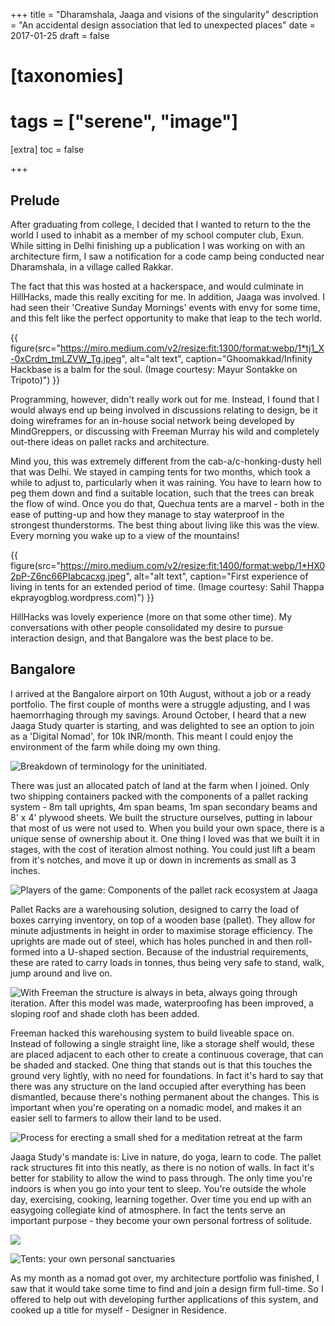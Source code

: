 +++
title = "Dharamshala, Jaaga and visions of the singularity"
description = "An accidental design association that led to unexpected places"
date = 2017-01-25
draft = false
# [taxonomies]
# tags = ["serene", "image"]
[extra]
toc = false

+++



## Prelude

After graduating from college, I decided that I wanted to return to the the world I used to inhabit as a member of my school computer club, Exun. While sitting in Delhi finishing up a publication I was working on with an architecture firm, I saw a notification for a code camp being conducted near Dharamshala, in a village called Rakkar.


The fact that this was hosted at a hackerspace, and would culminate in HillHacks, made this really exciting for me. In addition, Jaaga was involved. I had seen their 'Creative Sunday Mornings' events with envy for some time, and this felt like the perfect opportunity to make that leap to the tech world.


{{ figure(src="https://miro.medium.com/v2/resize:fit:1300/format:webp/1*tj1_X-0xCrdm_tmLZVW_Tg.jpeg", alt="alt text", caption="Ghoomakkad/Infinity Hackbase is a balm for the soul. (Image courtesy: Mayur Sontakke on Tripoto)") }}


Programming, however, didn't really work out for me. Instead, I found that I would always end up being involved in discussions relating to design, be it doing wireframes for an in-house social network being developed by MindGreppers, or discussing with Freeman Murray his wild and completely out-there ideas on pallet racks and architecture.


Mind you, this was extremely different from the cab-a/c-honking-dusty hell that was Delhi. We stayed in camping tents for two months, which took a while to adjust to, particularly when it was raining. You have to learn how to peg them down and find a suitable location, such that the trees can break the flow of wind. Once you do that, Quechua tents are a marvel - both in the ease of putting-up and how they manage to stay waterproof in the strongest thunderstorms. The best thing about living like this was the view. Every morning you wake up to a view of the mountains!

{{ figure(src="https://miro.medium.com/v2/resize:fit:1400/format:webp/1*HX02pP-Z6nc66PIabcacxg.jpeg", alt="alt text", caption="First experience of living in tents for an extended period of time. (Image courtesy: Sahil Thappa ekprayogblog.wordpress.com)") }}


HillHacks was lovely experience (more on that some other time). My conversations with other people consolidated my desire to pursue interaction design, and that Bangalore was the best place to be.


## Bangalore

I arrived at the Bangalore airport on 10th August, without a job or a ready portfolio. The first couple of months were a struggle adjusting, and I was haemorrhaging through my savings. Around October, I heard that a new Jaaga Study quarter is starting, and was delighted to see an option to join as a 'Digital Nomad', for 10k INR/month. This meant I could enjoy the environment of the farm while doing my own thing.


![Breakdown of terminology for the uninitiated.](https://miro.medium.com/v2/resize:fit:2000/format:webp/1*chpe8SRqznEMn5nyyFLVPw.jpeg)

There was just an allocated patch of land at the farm when I joined. Only two shipping containers packed with the components of a pallet racking system - 8m tall uprights, 4m span beams, 1m span secondary beams and 8' x 4' plywood sheets. We built the structure ourselves, putting in labour that most of us were not used to. When you build your own space, there is a unique sense of ownership about it. One thing I loved was that we built it in stages, with the cost of iteration almost nothing. You could just lift a beam from it's notches, and move it up or down in increments as small as 3 inches.

![Players of the game: Components of the pallet rack ecosystem at Jaaga](https://miro.medium.com/v2/resize:fit:4800/format:webp/1*l-jqnk6uGHs8nTcg9QEx8g.jpeg)

Pallet Racks are a warehousing solution, designed to carry the load of boxes carrying inventory, on top of a wooden base (pallet). They allow for minute adjustments in height in order to maximise storage efficiency. The uprights are made out of steel, which has holes punched in and then roll-formed into a U-shaped section. Because of the industrial requirements, these are rated to carry loads in tonnes, thus being very safe to stand, walk, jump around and live on.


![With Freeman the structure is always in beta, always going through iteration. After this model was made, waterproofing has been improved, a sloping roof and shade cloth has been added.](https://miro.medium.com/v2/resize:fit:4800/format:webp/1*-s8_AnDgSS0iS2Qqite5Ew.jpeg)

Freeman hacked this warehousing system to build liveable space on. Instead of following a single straight line, like a storage shelf would, these are placed adjacent to each other to create a continuous coverage, that can be shaded and stacked. One thing that stands out is that this touches the ground very lightly, with no need for foundations. In fact it's hard to say that there was any structure on the land occupied after everything has been dismantled, because there's nothing permanent about the changes. This is important when you're operating on a nomadic model, and makes it an easier sell to farmers to allow their land to be used.

![Process for erecting a small shed for a meditation retreat at the farm](https://miro.medium.com/v2/resize:fit:1000/format:webp/1*jPpDsopnXxIwa4Ir2ezwGw.gif)

Jaaga Study's mandate is: Live in nature, do yoga, learn to code. The pallet rack structures fit into this neatly, as there is no notion of walls. In fact it's better for stability to allow the wind to pass through. The only time you're indoors is when you go into your tent to sleep. You're outside the whole day, exercising, cooking, learning together. Over time you end up with an easygoing collegiate kind of atmosphere. In fact the tents serve an important purpose - they become your own personal fortress of solitude.

![](https://miro.medium.com/v2/resize:fit:4800/format:webp/1*4LaS4cCjn0xVOs5nqlNB1w.jpeg)

![Tents: your own personal sanctuaries](https://miro.medium.com/v2/resize:fit:4800/format:webp/1*lXgwpnN1ujp1FMS0wnunvQ.jpeg)

As my month as a nomad got over, my architecture portfolio was finished, I saw that it would take some time to find and join a design firm full-time. So I offered to help out with developing further applications of this system, and cooked up a title for myself - Designer in Residence.

<!-- 
Some images of the existing Jaaga Structure at the Hamsah Organic Farm (source: Freeman Murray)Designer-in-Residence
I'd say it was one of those situations where I was in the right place at the right time, because I got the chance to sink my teeth into some juicy projects. The first of these, was a dream project with a dream brief.
The requirement: Design for the Burning Man festival.
The brief: Make it as cool as possible.
Freeman's a member at Disorient, a camp at Burning Man where he builds public hang-out spaces with Pallet Racks. This year he intends to take it up a notch, and build residential units
Note the prominent part played by Pallet Racks. The white cuboids in the background are RVs (source: http://disorient.info)Burning Man takes place in the flat Black Rock Desert of Nevada every year. For one week, an otherwise desolate patch of land becomes a hotbed of activity, and then goes back to being desolate. It's an example of pop-up architecture, and it's transience means that people either stay in tents, or bring their shelter with them in the form of Recreational Vehicles (RVs). These, however, are prohibitively expensive, and go somewhat against the do-it-yourself ethos of the festival.
Recreational Vehicles (RVs) at Burning Man. Expensive, resource heavy, and worst of all, uncool. (source: http://www.doityourselfrv.com/)Freeman wants to build residential units that can be used in place of RVs, using pallet racks. These however, have very different requirements to Bangalore. The playa (spanish word for beach, used to describe dry lake beds in the American west such as the Black Rock Desert) can go through heavy duststorms, which means walls became a necessity. The units had to be as comfortable and more cool than RVs to appeal to the average burner, and we set about with the ambition of making it an art piece in itself.
We decided to use foam panels for this as they provide insulation, and covered them with a reflective surface that would reduce heat, and also would gleam like a metal. Disorient's colour scheme is Pornj (pink and orange), and we used that as a takeoff for designing lasercut plywood 'trees', bringing a sense of shrubbery and warmth to the place. Walls makes it vulnerable to shear force, and we improved stability by anchoring to the ground, much like you would anchor a tent.
Foam insulation boards mounted with reflective sheeting, protecting from the dust storms and celebrating the esplanadeOne thing to note is that Disorient occupies prime real estate at Burning Man, facing the esplanade where the eponymous man burns. So keeping these two factors in mind, we left some open platforms as gifts for the people roaming around the playa, small places to hang out and look onto the madness.
Left: Section cut from front view, emphasising hang-out spaces. Right: Section cut from side, showing circulation.Inside the units, the onus was on hosting guests and having hang-out spaces. Because these are temporary, it was liberating to not have to follow building codes. We separated the living and service areas, providing a shower cubicle and wash-basin on the other side of the corridor.
A ladder takes you to a mezzanine to sleep in when the weather permits, and a hatch leads you to a terrace to enjoy an panoramic view of the craziness at Burning Man.
Burning Man madness: View of the esplanade, and art cars made by the Disorient camp. (source:HuffPo)Traditionally, Freeman's been involved in developing the frontage for the Disorient camp, using pallet racks to raise height and create a view of the esplanade.
Variety of implementations of pallet racks at Burning Man (source:disorient.info)We were excited by the amphitheater kind of implementation we had achieved in the Hamsah Organic Farm structure, and tried to elaborate on that by creating public space surrounding the DJ's dome. A limitation in this was the size of the existing uprights in the inventory of the camp. We worked around those to create a platforms of varying depths to accommodate groups of varying sizes.
Put together, the combined unit tries to balance the needs of privacy of the camp along with allowing the craziness of the esplanade seep in.The Singularity Festival of Learning
Jaaga Study is planning to move to a new site in Yelanhanka by April. At the current farm, a lot of the infrastructure is built already, and the pallet racks just plug into an existing system, the Yelanhanka site is pretty much a blank state. Which means a much larger scope to go out there, in terms of ideas.
15km from the Bangalore airport, the site is flanked by a eucalyptus forest on one side, and has a power line running across in the bottom portionFreeman imagines this farm being an artefact from a science-fiction universe. A metallic jungle, swarming with unicycle-riders plucking fruit from a vertical garden grown from their own composted waste, fabricating their own furniture, teaching kids the complexities of the universe using chatbots. A place thriving in solar energy, where everyone carries their own powerpack. We're calling it the Mega Singularity.
unicycles, ground screws and solar panels are critical to the vision for the new siteWith not much being present in terms of context to respond to, we want for the inhabitants to forget their corporeal existence in this dimension and lose themselves in the pallet racks.
Freeman sees this as a living art project, with vacant spaces using spare solar energy to create impossible things like a perpetual motion machine until the use of the space becomes necessary. To speed up growth of greenery, the idea is to bend reinforcement bars into notional trees, and plant fast growing vines so that they fill up fast, and are portable - unlike trees!
A metallic forest to get lost in. (Note the monolith from '2001, A Space Odyssey')There's also 'The Forest', 20ft tall steel poles on a 4m x 4m array, a space open to interpretation and personalisation, maybe to be inhabited by a company/individual each in time to come.
The Forest, an abstract place that can be anything you want it to beAs of February 2016, this is where we are. I've moved on to join a firm in Bangalore as a digital product designer, and the mantle of Designer-in-Residence needs to be passed on. Before passing it on to another person(s?), I need to talk about what a designer can do in a previously programming dominated situation like that at Jaaga Study - or the Singularity Festival of Learning, which is what it's going to be in the future.
New Directions
The design I've shared above is a very early stage concept, and needs work to become a coherent whole. This is the pressing need anyone coming in would likely be responsible for, preferably someone with an architectural background.
However, I'm wondering whether there is interest amongst the design community to engage with this whole idea of living in tents, surrounded by nature and being on the periphery of the city. Here are potential things a Designer-in-Residence could work on:
A self contained pallet rack system that fits into one shipping container and can be sold as a kit to other people to set up their own public spaces.
If there are more than one designers who want to join, there is a system design challenge at hand - to create a ecosystem where designers can contribute and take on each others' work (and files). Programming has a pretty sophisticated methodology for this… it'd be a fun experiment to make this happen with design.
I've seen interest in digital fabrication at the farm, and one avenue of exploration would be to make furniture of the kind seen on OpenDesk and use that as a means of becoming self-sustaining.

Fabrication of table via CNC milling, using designs from OpenDesk (source: r26d.com)Then there is scope for a landscape designer to work on vertical gardens and artificial trees (using steel reinforcements) as mentioned above.

Vertical Garden done at Jaaga previously (source: jaaga.in)With an expectation of an increasing number of software startups like Automte joining the farm, there's a chance for an interaction designer to cut his/her teeth.
There is a CyberScouts team that goes to schools in the vicinity and introduces tablets to kids, with the aim of teaching them Math and English. A game designer could find this an ideal opportunity to develop new ideas, online or offline.

Ravi and Dolly lead the cyberscouts team (source: jaaga.in)Other than the Yelahanka Site, architects could contribute to and stress-test ideas of open-source projects like Wikihouse, Paperhouses, Bricks and fork these to the needs of the Indian market.

Microhouse project via wikihouse.ccThe entire site is a massive open canvas, and you'll be hard-pressed to find an environment more conducive to experimentations with New Media, and work on programmable LEDs.

Make installations using LEDscape (source: https://github.com/osresearch/LEDscape)I've made the components available, and looking for designers to mix them up and cook up their own proposal. This program suits self-driven people who have an idea of what they want, and how to do it, and just need a platform from where to experiment and develop these ideas.
The intellectual property developed here belongs to the world at large, and we share whatever we do online for other to use and adapt. I've set up a repository on GitHub called JaagaSingularity (which I'm in the process of filling), and will be adding those joining the farm to repo - expecting them to publish their work there. Residencies are open from 1st Feb to 19 March, and will open up again in April with a minimum one month commitment. You can contact me through email.
I'll be available for discussions twice a week on the farm, Tuesday and Thursday during nights and mornings. Plus I'm always available on Skype & Slack.
 -->
